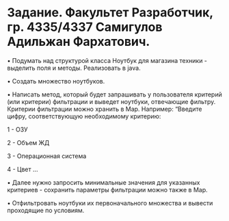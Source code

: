 # Задание. Факультет Разработчик, гр. 4335/4337 Самигулов Адильжан Фархатович.
• Подумать над структурой класса Ноутбук для магазина техники - выделить поля и методы. Реализовать в java.

• Создать множество ноутбуков.

• Написать метод, который будет запрашивать у пользователя критерий (или критерии) фильтрации и выведет ноутбуки, отвечающие фильтру. Критерии фильтрации можно хранить в Map. Например:
“Введите цифру, соответствующую необходимому критерию:

1 - ОЗУ

2 - Объем ЖД

3 - Операционная система

4 - Цвет …

• Далее нужно запросить минимальные значения для указанных критериев - сохранить параметры фильтрации можно также в Map.

• Отфильтровать ноутбуки их первоначального множества и вывести проходящие по условиям.